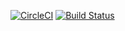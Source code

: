 [![CircleCI](https://circleci.com/gh/RNiesler/services-trainings.svg?style=svg)](https://circleci.com/gh/RNiesler/services-trainings)
[![Build Status](https://travis-ci.org/RNiesler/services-trainings.svg?branch=master)](https://travis-ci.org/RNiesler/services-trainings)
